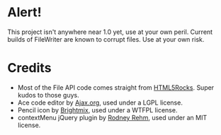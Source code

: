# Alert!
This project isn't anywhere near 1.0 yet, use at your own peril. Current builds of FileWriter are known to corrupt files.
Use at your own risk.

# Credits
- Most of the File API code comes straight from [HTML5Rocks](http://www.html5rocks.com/en/tutorials/file/filesystem/). Super kudos to those guys.
- Ace code editor by [Ajax.org](https://github.com/ajaxorg/ace), used under a LGPL license.
- Pencil icon by [Brightmix](http://www.brightmix.com/), used under a WTFPL license.
- contextMenu jQuery plugin by [Rodney Rehm](https://github.com/medialize/jQuery-contextMenu), used under an MIT license.